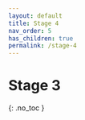 ```yaml
---
layout: default
title: Stage 4
nav_order: 5
has_children: true
permalink: /stage-4
---
```


# Stage 3
{: .no_toc }